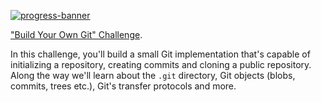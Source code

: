 [![progress-banner](https://backend.codecrafters.io/progress/git/12fff5e9-8104-482b-b09f-778bef507e82)](https://app.codecrafters.io/users/codecrafters-bot?r=2qF)


["Build Your Own Git" Challenge](https://codecrafters.io/challenges/git).

In this challenge, you'll build a small Git implementation that's capable of
initializing a repository, creating commits and cloning a public repository.
Along the way we'll learn about the `.git` directory, Git objects (blobs,
commits, trees etc.), Git's transfer protocols and more.


